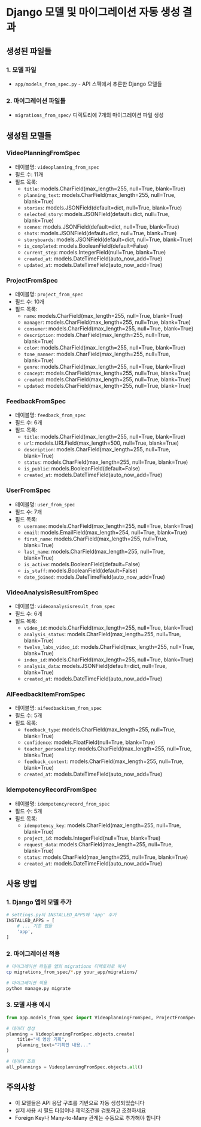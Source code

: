 # Django 모델 및 마이그레이션 자동 생성 결과

## 생성된 파일들

### 1. 모델 파일
- `app/models_from_spec.py` - API 스펙에서 추론한 Django 모델들

### 2. 마이그레이션 파일들
- `migrations_from_spec/` 디렉토리에 7개의 마이그레이션 파일 생성

## 생성된 모델들


### VideoPlanningFromSpec
- 테이블명: `videoplanning_from_spec`
- 필드 수: 11개
- 필드 목록:
  - `title`: models.CharField(max_length=255, null=True, blank=True)
  - `planning_text`: models.CharField(max_length=255, null=True, blank=True)
  - `stories`: models.JSONField(default=dict, null=True, blank=True)
  - `selected_story`: models.JSONField(default=dict, null=True, blank=True)
  - `scenes`: models.JSONField(default=dict, null=True, blank=True)
  - `shots`: models.JSONField(default=dict, null=True, blank=True)
  - `storyboards`: models.JSONField(default=dict, null=True, blank=True)
  - `is_completed`: models.BooleanField(default=False)
  - `current_step`: models.IntegerField(null=True, blank=True)
  - `created_at`: models.DateTimeField(auto_now_add=True)
  - `updated_at`: models.DateTimeField(auto_now_add=True)

### ProjectFromSpec
- 테이블명: `project_from_spec`
- 필드 수: 10개
- 필드 목록:
  - `name`: models.CharField(max_length=255, null=True, blank=True)
  - `manager`: models.CharField(max_length=255, null=True, blank=True)
  - `consumer`: models.CharField(max_length=255, null=True, blank=True)
  - `description`: models.CharField(max_length=255, null=True, blank=True)
  - `color`: models.CharField(max_length=255, null=True, blank=True)
  - `tone_manner`: models.CharField(max_length=255, null=True, blank=True)
  - `genre`: models.CharField(max_length=255, null=True, blank=True)
  - `concept`: models.CharField(max_length=255, null=True, blank=True)
  - `created`: models.CharField(max_length=255, null=True, blank=True)
  - `updated`: models.CharField(max_length=255, null=True, blank=True)

### FeedbackFromSpec
- 테이블명: `feedback_from_spec`
- 필드 수: 6개
- 필드 목록:
  - `title`: models.CharField(max_length=255, null=True, blank=True)
  - `url`: models.URLField(max_length=500, null=True, blank=True)
  - `description`: models.CharField(max_length=255, null=True, blank=True)
  - `status`: models.CharField(max_length=255, null=True, blank=True)
  - `is_public`: models.BooleanField(default=False)
  - `created_at`: models.DateTimeField(auto_now_add=True)

### UserFromSpec
- 테이블명: `user_from_spec`
- 필드 수: 7개
- 필드 목록:
  - `username`: models.CharField(max_length=255, null=True, blank=True)
  - `email`: models.EmailField(max_length=254, null=True, blank=True)
  - `first_name`: models.CharField(max_length=255, null=True, blank=True)
  - `last_name`: models.CharField(max_length=255, null=True, blank=True)
  - `is_active`: models.BooleanField(default=False)
  - `is_staff`: models.BooleanField(default=False)
  - `date_joined`: models.DateTimeField(auto_now_add=True)

### VideoAnalysisResultFromSpec
- 테이블명: `videoanalysisresult_from_spec`
- 필드 수: 6개
- 필드 목록:
  - `video_id`: models.CharField(max_length=255, null=True, blank=True)
  - `analysis_status`: models.CharField(max_length=255, null=True, blank=True)
  - `twelve_labs_video_id`: models.CharField(max_length=255, null=True, blank=True)
  - `index_id`: models.CharField(max_length=255, null=True, blank=True)
  - `analysis_data`: models.JSONField(default=dict, null=True, blank=True)
  - `created_at`: models.DateTimeField(auto_now_add=True)

### AIFeedbackItemFromSpec
- 테이블명: `aifeedbackitem_from_spec`
- 필드 수: 5개
- 필드 목록:
  - `feedback_type`: models.CharField(max_length=255, null=True, blank=True)
  - `confidence`: models.FloatField(null=True, blank=True)
  - `teacher_personality`: models.CharField(max_length=255, null=True, blank=True)
  - `feedback_content`: models.CharField(max_length=255, null=True, blank=True)
  - `created_at`: models.DateTimeField(auto_now_add=True)

### IdempotencyRecordFromSpec
- 테이블명: `idempotencyrecord_from_spec`
- 필드 수: 5개
- 필드 목록:
  - `idempotency_key`: models.CharField(max_length=255, null=True, blank=True)
  - `project_id`: models.IntegerField(null=True, blank=True)
  - `request_data`: models.CharField(max_length=255, null=True, blank=True)
  - `status`: models.CharField(max_length=255, null=True, blank=True)
  - `created_at`: models.DateTimeField(auto_now_add=True)


## 사용 방법

### 1. Django 앱에 모델 추가
```python
# settings.py의 INSTALLED_APPS에 'app' 추가
INSTALLED_APPS = [
    # ... 기존 앱들
    'app',
]
```

### 2. 마이그레이션 적용
```bash
# 마이그레이션 파일을 앱의 migrations 디렉토리로 복사
cp migrations_from_spec/*.py your_app/migrations/

# 마이그레이션 적용
python manage.py migrate
```

### 3. 모델 사용 예시
```python
from app.models_from_spec import VideoplanningFromSpec, ProjectFromSpec

# 데이터 생성
planning = VideoplanningFromSpec.objects.create(
    title="새 영상 기획",
    planning_text="기획안 내용..."
)

# 데이터 조회
all_plannings = VideoplanningFromSpec.objects.all()
```

## 주의사항
- 이 모델들은 API 응답 구조를 기반으로 자동 생성되었습니다
- 실제 사용 시 필드 타입이나 제약조건을 검토하고 조정하세요
- Foreign Key나 Many-to-Many 관계는 수동으로 추가해야 합니다
